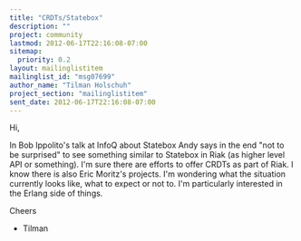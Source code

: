 ```yaml
---
title: "CRDTs/Statebox"
description: ""
project: community
lastmod: 2012-06-17T22:16:08-07:00
sitemap:
  priority: 0.2
layout: mailinglistitem
mailinglist_id: "msg07699"
author_name: "Tilman Holschuh"
project_section: "mailinglistitem"
sent_date: 2012-06-17T22:16:08-07:00
---
```



Hi,

In Bob Ippolito's talk at InfoQ about Statebox Andy says in the end "not to be 
surprised" to see something similar to Statebox in Riak (as higher level API or 
something). I'm sure there are efforts to offer CRDTs as part of Riak. I know 
there is also Eric Moritz's projects. I'm wondering what the situation 
currently looks like, what to expect or not to. I'm particularly interested in 
the Erlang side of things.

Cheers
- Tilman
